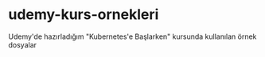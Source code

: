 # udemy-kurs-ornekleri
Udemy'de hazırladığım "Kubernetes'e Başlarken" kursunda kullanılan örnek dosyalar
